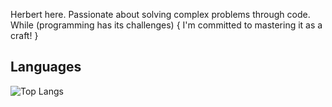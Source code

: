 
Herbert here. Passionate about solving complex problems through code. 
While (programming has its challenges) {
   I'm committed to mastering it as a craft! }

## Languages

![Top Langs](https://github-readme-stats.vercel.app/api/top-langs/?username=lagathub&layout=compact&theme=dark)
<!--
**lagathub/lagathub** is a ✨ _special_ ✨ repository because its `README.md` (this file) appears on your GitHub profile.

Here are some ideas to get you started:

- 🔭 I’m currently working on ...
- 🌱 I’m currently learning ...
- 👯 I’m looking to collaborate on ...
- 🤔 I’m looking for help with ...
- 💬 Ask me about ...
- 📫 How to reach me: ...
- 😄 Pronouns: ...

-->
